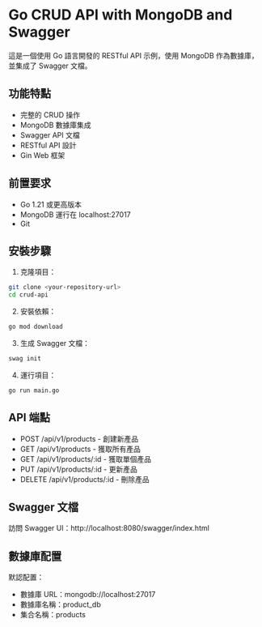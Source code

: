# Go CRUD API with MongoDB and Swagger

這是一個使用 Go 語言開發的 RESTful API 示例，使用 MongoDB 作為數據庫，並集成了 Swagger 文檔。

## 功能特點

- 完整的 CRUD 操作
- MongoDB 數據庫集成
- Swagger API 文檔
- RESTful API 設計
- Gin Web 框架

## 前置要求

- Go 1.21 或更高版本
- MongoDB 運行在 localhost:27017
- Git

## 安裝步驟

1. 克隆項目：
```bash
git clone <your-repository-url>
cd crud-api
```

2. 安裝依賴：
```bash
go mod download
```

3. 生成 Swagger 文檔：
```bash
swag init
```

4. 運行項目：
```bash
go run main.go
```

## API 端點

- POST /api/v1/products - 創建新產品
- GET /api/v1/products - 獲取所有產品
- GET /api/v1/products/:id - 獲取單個產品
- PUT /api/v1/products/:id - 更新產品
- DELETE /api/v1/products/:id - 刪除產品

## Swagger 文檔

訪問 Swagger UI：http://localhost:8080/swagger/index.html

## 數據庫配置

默認配置：
- 數據庫 URL：mongodb://localhost:27017
- 數據庫名稱：product_db
- 集合名稱：products 